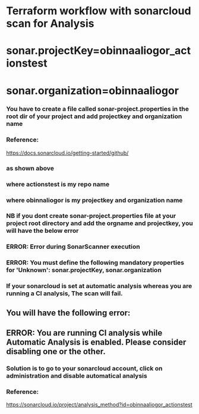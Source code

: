 # Terraform workflow with sonarcloud scan for Analysis

# sonar.projectKey=obinnaaliogor_actionstest
# sonar.organization=obinnaaliogor

### You have to create a file called sonar-project.properties in the root dir of your project and add projectkey and organization name
### Reference:
https://docs.sonarcloud.io/getting-started/github/
### as shown above
### where actionstest is my repo name
### where obinnaliogor is my projectkey and organization name
### NB if you dont create sonar-project.properties file at your project root directory and add the orgname and projectkey, you will have the below error 

### ERROR: Error during SonarScanner execution
### ERROR: You must define the following mandatory properties for 'Unknown': sonar.projectKey, sonar.organization

### If your sonarcloud is set at automatic analysis whereas you are running a CI analysis, The scan will fail.
## You will have the following error:

## ERROR: You are running CI analysis while Automatic Analysis is enabled. Please consider disabling one or the other.

### Solution is to go to your sonarcloud account, click on administration and disable automatical analysis
### Reference:
https://sonarcloud.io/project/analysis_method?id=obinnaaliogor_actionstest